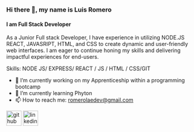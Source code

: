 ### Hi there 👋, my name is Luis Romero
#### I am Full Stack Developer
As a Junior Full stack Developer, I have experience in utilizing NODE.JS REACT, JAVASRIPT, HTML, and CSS to create dynamic and user-friendly web interfaces. I am eager to continue honing my skills and delivering impactful experiences for end-users.

Skills: NODE JS/ EXPRESS/ REACT / JS / HTML / CSS/GIT

- 🔭 I’m currently working on my Apprenticeship within a programming bootcamp 
- 🌱 I’m currently learning Phyton 
- 📫 How to reach me: romerolaedev@gmail.com 


[<img src='https://cdn.jsdelivr.net/npm/simple-icons@3.0.1/icons/github.svg' alt='github' height='40'>](https://github.com/romerolae)  [<img src='https://cdn.jsdelivr.net/npm/simple-icons@3.0.1/icons/linkedin.svg' alt='linkedin' height='40'>](https://www.linkedin.com/in/romerolae//)  

